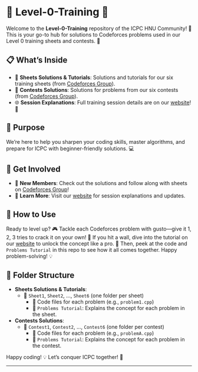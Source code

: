 # 🎉 Level-0-Training 🎉

Welcome to the **Level-0-Training** repository of the ICPC HNU Community! 🚀 This is your go-to hub for solutions to Codeforces problems used in our Level 0 training sheets and contests. 🌟

## 📋 What’s Inside
- 📂 **Sheets Solutions & Tutorials**: Solutions and tutorials for our six training sheets (from [Codeforces Group](https://codeforces.com/group/elwkSKiCvi/contests)).  
- 📂 **Contests Solutions**: Solutions for problems from our six contests (from [Codeforces Group](https://codeforces.com/group/elwkSKiCvi/contests)).  
- 🌐 **Session Explanations**: Full training session details are on our [website](https://www.hnu-icpc.com)! 🎥  

## 🎯 Purpose
We’re here to help you sharpen your coding skills, master algorithms, and prepare for ICPC with beginner-friendly solutions. 💻

## 🚀 Get Involved
- 🌱 **New Members**: Check out the solutions and follow along with sheets on [Codeforces Group](https://codeforces.com/group/elwkSKiCvi/contests)!  
- 📢 **Learn More**: Visit our [website](https://www.hnu-icpc.com) for session explanations and updates.  

## 📌 How to Use
Ready to level up? 🎮 Tackle each Codeforces problem with gusto—give it 1, 2, 3 tries to crack it on your own! 🧠 If you hit a wall, dive into the tutorial on our [website](https://www.hnu-icpc.com) to unlock the concept like a pro. 🌟 Then, peek at the code and `Problems Tutorial` in this repo to see how it all comes together. Happy problem-solving! 💡

## 📂 Folder Structure
- **Sheets Solutions & Tutorials**:  
  - 📁 `Sheet1`, `Sheet2`, ..., `Sheet6` (one folder per sheet)  
    - 📄 Code files for each problem (e.g., `problem1.cpp`)  
    - 📄 `Problems Tutorial`: Explains the concept for each problem in the sheet.  
- **Contests Solutions**:  
  - 📁 `Contest1`, `Contest2`, ..., `Contest6` (one folder per contest)  
    - 📄 Code files for each problem (e.g., `problemA.cpp`)  
    - 📄 `Problems Tutorial`: Explains the concept for each problem in the contest.  

Happy coding! 💡 Let’s conquer ICPC together! 🥇

---
